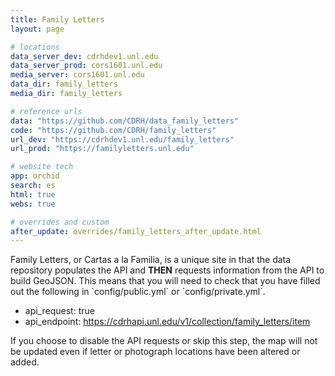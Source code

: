 ```yaml
---
title: Family Letters
layout: page

# locations
data_server_dev: cdrhdev1.unl.edu
data_server_prod: cors1601.unl.edu
media_server: cors1601.unl.edu
data_dir: family_letters
media_dir: family_letters

# reference urls
data: "https://github.com/CDRH/data_family_letters"
code: "https://github.com/CDRH/family_letters"
url_dev: "https://cdrhdev1.unl.edu/family_letters"
url_prod: "https://familyletters.unl.edu"

# website tech
app: orchid
search: es
html: true
webs: true

# overrides and custom
after_update: overrides/family_letters_after_update.html
---
```


<p>Family Letters, or Cartas a la Familia, is a unique site in that the data repository populates the API and <strong>THEN</strong> requests information from the API to build GeoJSON. This means that you will need to check that you have filled out the following in `config/public.yml` or `config/private.yml`.</p>

- api_request: true
- api_endpoint: https://cdrhapi.unl.edu/v1/collection/family_letters/item

<p>If you choose to disable the API requests or skip this step, the map will not be updated even if letter or photograph locations have been altered or added.</p>
